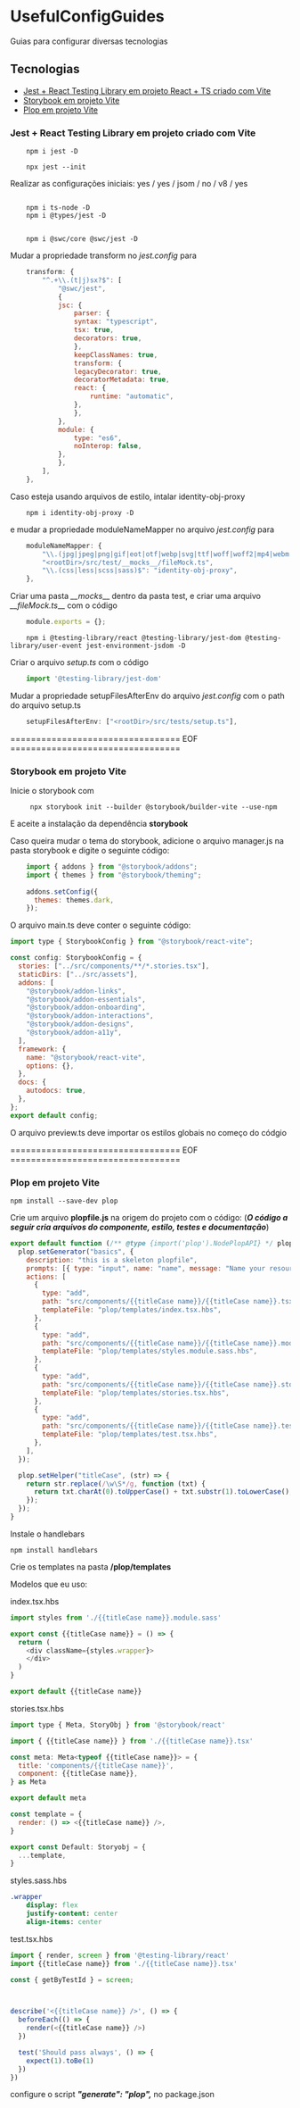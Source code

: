 # UsefulConfigGuides
Guias para configurar diversas tecnologias


## Tecnologias 

- [Jest + React Testing Library em projeto React + TS criado com Vite](#jest--react-testing-library-em-projeto-criado-com-vite)
- [Storybook em projeto Vite](#storybook-em-projeto-vite)
- [Plop em projeto Vite](#plop-em-projeto-vite)



### Jest + React Testing Library em projeto criado com Vite

```console
    npm i jest -D

    npx jest --init
```

Realizar as configurações iniciais: yes / yes / jsom / no / v8 / yes

```console

    npm i ts-node -D
    npm i @types/jest -D


    npm i @swc/core @swc/jest -D
```

Mudar a propriedade transform no _jest.config_ para 

```js 
    transform: {
        "^.+\\.(t|j)sx?$": [
            "@swc/jest",
            {
            jsc: {
                parser: {
                syntax: "typescript",
                tsx: true,
                decorators: true,
                },
                keepClassNames: true,
                transform: {
                legacyDecorator: true,
                decoratorMetadata: true,
                react: {
                    runtime: "automatic",
                },
                },
            },
            module: {
                type: "es6",
                noInterop: false,
            },
            },
        ],
    },
```

Caso esteja usando arquivos de estilo, intalar identity-obj-proxy 

```console
    npm i identity-obj-proxy -D
```

e mudar a propriedade moduleNameMapper no arquivo _jest.config_ para

```js
    moduleNameMapper: {
        "\\.(jpg|jpeg|png|gif|eot|otf|webp|svg|ttf|woff|woff2|mp4|webm|wav|mp3|m4a|aac|oga)$":
        "<rootDir>/src/test/__mocks__/fileMock.ts",
        "\\.(css|less|scss|sass)$": "identity-obj-proxy",
    },
```

Criar uma pasta _\_\_mocks___ dentro da pasta test, e criar uma arquivo _\_\_fileMock.ts___ com o código

```js
    module.exports = {};
```


```console 
    npm i @testing-library/react @testing-library/jest-dom @testing-library/user-event jest-environment-jsdom -D
```

Criar o arquivo _setup.ts_ com o código 

```js
    import '@testing-library/jest-dom'
```

Mudar a propriedade setupFilesAfterEnv do arquivo _jest.config_ com o path do arquivo setup.ts 

```js 
    setupFilesAfterEnv: ["<rootDir>/src/tests/setup.ts"],
```

================================= EOF =================================

### Storybook em projeto Vite

Inicie o storybook com
```console
     npx storybook init --builder @storybook/builder-vite --use-npm
```

E aceite a instalação da dependência __storybook__

Caso queira mudar o tema do storybook, adicione o arquivo manager.js na pasta storybook e digite o seguinte código: 

```js
    import { addons } from "@storybook/addons";
    import { themes } from "@storybook/theming";
    
    addons.setConfig({
      themes: themes.dark,
    });
```
O arquivo main.ts deve conter o seguinte código: 

```js
import type { StorybookConfig } from "@storybook/react-vite";

const config: StorybookConfig = {
  stories: ["../src/components/**/*.stories.tsx"],
  staticDirs: ["../src/assets"],
  addons: [
    "@storybook/addon-links",
    "@storybook/addon-essentials",
    "@storybook/addon-onboarding",
    "@storybook/addon-interactions",
    "@storybook/addon-designs",
    "@storybook/addon-a11y",
  ],
  framework: {
    name: "@storybook/react-vite",
    options: {},
  },
  docs: {
    autodocs: true,
  },
};
export default config;
```

O arquivo preview.ts deve importar os estilos globais no começo do códgio

================================= EOF =================================

### Plop em projeto Vite

```console
npm install --save-dev plop
```

Crie um arquivo __plopfile.js__ na origem do projeto com o código: 
(___O código a seguir cria arquivos do componente, estilo, testes e documentação___)
```js 
export default function (/** @type {import('plop').NodePlopAPI} */ plop) {
  plop.setGenerator("basics", {
    description: "this is a skeleton plopfile",
    prompts: [{ type: "input", name: "name", message: "Name your resource" }], // array of inquirer prompts
    actions: [
      {
        type: "add",
        path: "src/components/{{titleCase name}}/{{titleCase name}}.tsx",
        templateFile: "plop/templates/index.tsx.hbs",
      },
      {
        type: "add",
        path: "src/components/{{titleCase name}}/{{titleCase name}}.module.sass",
        templateFile: "plop/templates/styles.module.sass.hbs",
      },
      {
        type: "add",
        path: "src/components/{{titleCase name}}/{{titleCase name}}.stories.tsx",
        templateFile: "plop/templates/stories.tsx.hbs",
      },
      {
        type: "add",
        path: "src/components/{{titleCase name}}/{{titleCase name}}.test.tsx",
        templateFile: "plop/templates/test.tsx.hbs",
      },
    ],
  });

  plop.setHelper("titleCase", (str) => {
    return str.replace(/\w\S*/g, function (txt) {
      return txt.charAt(0).toUpperCase() + txt.substr(1).toLowerCase();
    });
  });
}
```

Instale o handlebars

```console
npm install handlebars
```

Crie os templates na pasta __/plop/templates__ 

Modelos que eu uso: 

index.tsx.hbs 
```js
import styles from './{{titleCase name}}.module.sass'

export const {{titleCase name}} = () => {
  return (
    <div className={styles.wrapper}>
    </div>
  )
}

export default {{titleCase name}}
```

stories.tsx.hbs
```js
import type { Meta, StoryObj } from '@storybook/react'

import { {{titleCase name}} } from './{{titleCase name}}.tsx'

const meta: Meta<typeof {{titleCase name}}> = {
  title: 'components/{{titleCase name}}',
  component: {{titleCase name}},
} as Meta

export default meta

const template = {
  render: () => <{{titleCase name}} />,
}

export const Default: Storyobj = {
  ...template,
}
```

styles.sass.hbs
```sass
.wrapper 
    display: flex
    justify-content: center
    align-items: center
```

test.tsx.hbs
```js
import { render, screen } from '@testing-library/react'
import {{titleCase name}} from './{{titleCase name}}.tsx'

const { getByTestId } = screen;



describe('<{{titleCase name}} />', () => {
  beforeEach(() => {
    render(<{{titleCase name}} />)
  })

  test('Should pass always', () => {
    expect(1).toBe(1)
  })
})
```

configure o script ___"generate": "plop",___ no package.json

